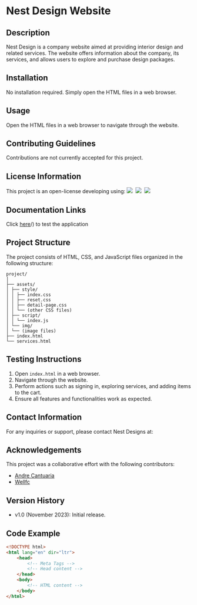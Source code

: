 # Nest Design Website

## Description
Nest Design is a company website aimed at providing interior design and related services. The website offers information about the company, its services, and allows users to explore and purchase design packages.

## Installation
No installation required. Simply open the HTML files in a web browser.

## Usage
Open the HTML files in a web browser to navigate through the website.

## Contributing Guidelines
Contributions are not currently accepted for this project.

## License Information
This project is an open-license developing using:
<img src="https://img.shields.io/badge/web-html-informational?style=for-the-badge&logo=html5&logoColor=white&color=2aa889"/>&nbsp;
<img src="https://img.shields.io/badge/web-css-informational?style=for-the-badge&logo=css3&logoColor=white&color=2aa889"/>&nbsp;
<img src="https://img.shields.io/badge/code-javascript-informational?style=for-the-badge&logo=javascript&logoColor=white&color=2aa889"/>&nbsp;

## Documentation Links
Click [here](https://github.com/Wellfc/nest-designs)/) to test the application

## Project Structure
The project consists of HTML, CSS, and JavaScript files organized in the following structure:
```
project/
│
├── assets/
│ ├── style/
│ │ ├── index.css
│ │ ├── reset.css
│ │ ├── detail-page.css
│ │ └── (other CSS files)
│ ├── script/
│ │ └── index.js
│ └── img/
│ └── (image files)
├── index.html
└── services.html
```

## Testing Instructions
1. Open `index.html` in a web browser.
2. Navigate through the website.
3. Perform actions such as signing in, exploring services, and adding items to the cart.
4. Ensure all features and functionalities work as expected.

## Contact Information
For any inquiries or support, please contact Nest Designs at:

## Acknowledgements
This project was a collaborative effort with the following contributors:
- [Andre Cantuaria](https://github.com/andrecantuaria)
- [Wellfc](https://github.com/Wellfc)

## Version History
- v1.0 (November 2023): Initial release.

## Code Example
```html
<!DOCTYPE html>
<html lang="en" dir="ltr">
    <head>
        <!-- Meta Tags -->
        <!-- Head content -->
    </head>
    <body>
        <!-- HTML content -->
    </body>
</html>
